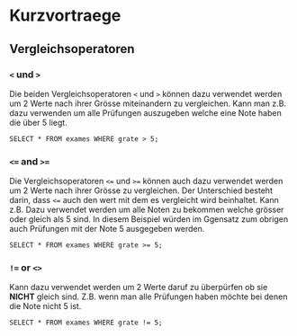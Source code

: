 ﻿# Kurzvortraege

## Vergleichsoperatoren

### `<` und `>`
Die beiden Vergleichsoperatoren `<` und `>` können dazu verwendet werden um 2 Werte nach ihrer Grösse miteinandern zu vergleichen. Kann man z.B. dazu verwenden um alle Prüfungen auszugeben welche eine Note haben die über 5 liegt.
``` 
SELECT * FROM exames WHERE grate > 5;
```
### `<=` and `>=`
Die Vergleichsoperatoren `<=` und `>=` können auch dazu verwendet werden um 2 Werte nach ihrer Grösse zu vergleichen. Der Unterschied besteht darin, dass `<=` auch den wert mit dem es vergleicht wird beinhaltet. Kann z.B. Dazu verwendet werden um  alle Noten zu bekommen welche grösser oder gleich als 5 sind. In diesem Beispiel würden im Ggensatz zum obrigen auch Prüfungen mit der Note 5 ausgegeben werden.
```
SELECT * FROM exames WHERE grate >= 5;
```
### `!=` or `<>`
Kann dazu verwendet werden um 2 Werte daruf zu überpürfen ob sie **NICHT** gleich sind. Z.B. wenn man alle Prüfungen haben möchte bei denen die Note nicht 5 ist.
```
SELECT * FROM exames WHERE grate != 5;
```
